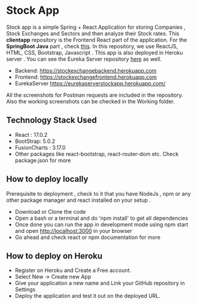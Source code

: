 # Stock App

Stock app is a simple Spring + React Application for storing Companies , Stock Exchanges and Sectors and then analyze their Stock rates. This **clientapp** repository is the Frontend React part of the application. For the **SpringBoot Java** part , check [this](https://github.com/Dibyanshu-gtm/stockexchangebackend). In this repository, we use ReactJS, HTML, CSS, Bootstrap, Javascript . This app is also deployed in Heroku server . You can see the Eureka Server repository [here](https://github.com/Dibyanshu-gtm/eurekaserverstockapp) as well.
* Backend: https://stockexchangebackend.herokuapp.com
* Frontend: https://stockexchangefrontend.herokuapp.com
* EurekaServer https://eurekaserverstockapp.herokuapp.com/

All the screenshots for Postman requests are included in the repository. Also the working screenshots can be checked in the Working folder.


## Technology Stack Used

* React : 17.0.2
* BootStrap: 5.0.2
* FusionCharts : 3.17.0
* Other packages like react-bootstrap, react-router-dom etc. Check package.json for more 

## How to deploy locally

Prerequisite to deployment , check to it that you have NodeJs , npm or any other package manager and react installed on your setup .

* Download or Clone the code 
* Open a bash or a terminal and do 'npm install' to get all dependencies
* Once done you can run the app in development mode using npm start and open [http://localhost:3000](http://localhost:3000/) in your browser
* Go ahead and check react or npm documentation for more

## How to deploy on Heroku

* Register on Heroku and Create a Free account.
* Select New -> Create new App
* Give your application a new name and Link your GitHub repository in Settings
* Deploy the application and test it out on the deployed URL.
